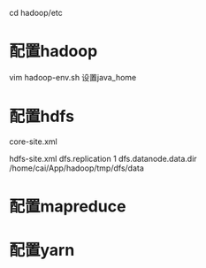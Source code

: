 cd hadoop/etc


# 配置hadoop
vim hadoop-env.sh
设置java_home

# 配置hdfs
core-site.xml


hdfs-site.xml
<configuration>
  <property>
    <name>dfs.replication</name>
    <value>1</value>
  </property>
  <property>
    <name>dfs.datanode.data.dir</name>
    <value>/home/cai/App/hadoop/tmp/dfs/data</value>
  </property>
</configuration>

# 配置mapreduce

# 配置yarn